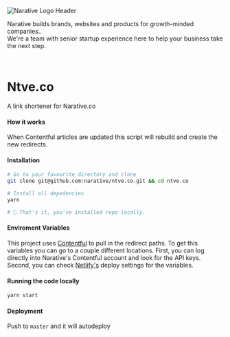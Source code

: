 ![Narative Logo Header](https://res.cloudinary.com/narative/image/upload/v1554161802/home-meta.jpg)

Narative builds brands, websites and products for growth-minded companies.. <br />
We're a team with senior startup experience here to help your business take the next step.

<br />

# Ntve.co

A link shortener for Narative.co


#### How it works

When Contentful articles are updated this script will rebuild and create the new redirects.


#### Installation

```sh
# Go to your favourite directory and clone
git clone git@github.com:narative/ntve.co.git && cd ntve.co

# Install all depedencies
yarn

# 🎉 That's it, you've installed repo locally.
```

#### Enviroment Variables

This project uses [Contentful](https://www.contentful.com) to pull in the redirect paths. To get this variables you can go to a couple different locations. First, you can log directly into Narative's Contentful account and look for the API keys. Second, you can check [Netlify's](https://netlify.com) deploy settings for the variables.

#### Running the code locally

```sh
yarn start
```


#### Deployment
Push to `master` and it will autodeploy
